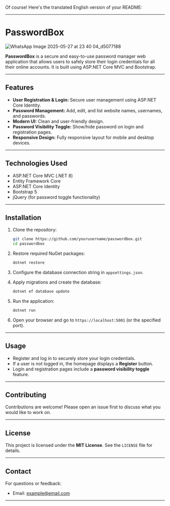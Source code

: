 Of course! Here's the translated English version of your README:

---

# PasswordBox
![WhatsApp Image 2025-05-27 at 23 40 04_d5077188](https://github.com/user-attachments/assets/2f2deb47-721c-485d-92a7-5f2eb34cd81b)

**PasswordBox** is a secure and easy-to-use password manager web application that allows users to safely store their login credentials for all their online accounts. It is built using ASP.NET Core MVC and Bootstrap.

---

## Features

* **User Registration & Login:** Secure user management using ASP.NET Core Identity.
* **Password Management:** Add, edit, and list website names, usernames, and passwords.
* **Modern UI:** Clean and user-friendly design.
* **Password Visibility Toggle:** Show/hide password on login and registration pages.
* **Responsive Design:** Fully responsive layout for mobile and desktop devices.

---

## Technologies Used

* ASP.NET Core MVC (.NET 8)
* Entity Framework Core
* ASP.NET Core Identity
* Bootstrap 5
* jQuery (for password toggle functionality)

---

## Installation

1. Clone the repository:

   ```bash
   git clone https://github.com/yourusername/passwordbox.git
   cd passwordbox
   ```

2. Restore required NuGet packages:

   ```bash
   dotnet restore
   ```

3. Configure the database connection string in `appsettings.json`.

4. Apply migrations and create the database:

   ```bash
   dotnet ef database update
   ```

5. Run the application:

   ```bash
   dotnet run
   ```

6. Open your browser and go to `https://localhost:5001` (or the specified port).

---

## Usage

* Register and log in to securely store your login credentials.
* If a user is not logged in, the homepage displays a **Register** button.
* Login and registration pages include a **password visibility toggle** feature.

---

## Contributing

Contributions are welcome! Please open an issue first to discuss what you would like to work on.

---

## License

This project is licensed under the **MIT License**. See the `LICENSE` file for details.

---

## Contact

For questions or feedback:

* Email: [example@email.com](yusfuzn@hotmail.com)

---

